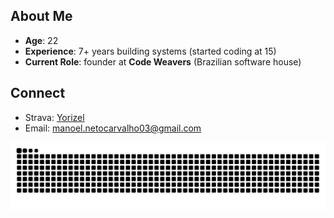 ## About Me  
- **Age**: 22  
- **Experience**: 7+ years building systems (started coding at 15)  
- **Current Role**: founder at **Code Weavers** (Brazilian software house)  

## Connect  
- Strava: [Yorizel](https://www.strava.com/athletes/111529424)
- Email: manoel.netocarvalho03@gmail.com

<img src="https://raw.githubusercontent.com/yorizel/yorizel/output/snake.svg" alt="Snake animation" />

